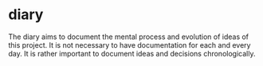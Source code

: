 # diary
The diary aims to document the mental process and evolution of ideas of this
project. It is not necessary to have documentation for each and every day. It
is rather important to document ideas and decisions chronologically.
